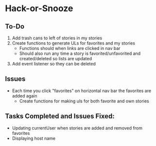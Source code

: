 # Hack-or-Snooze

## To-Do
1. Add trash cans to left of stories in my stories
2. Create functions to generate ULs for favorites and my stories
    * Functions should when links are clicked in nav bar
    * Should also run any time a story is favorited/unfavorited and created/deleted
    so lists are updated
3. Add event listener so they can be deleted

## Issues
* Each time you click "favorites" on horizontal nav bar the favorites are added again
    * Create functions for making uls for both favorite and own stories


## Tasks Completed and Issues Fixed:
* Updating currentUser when stories are added and removed from favorites
* Displaying host name